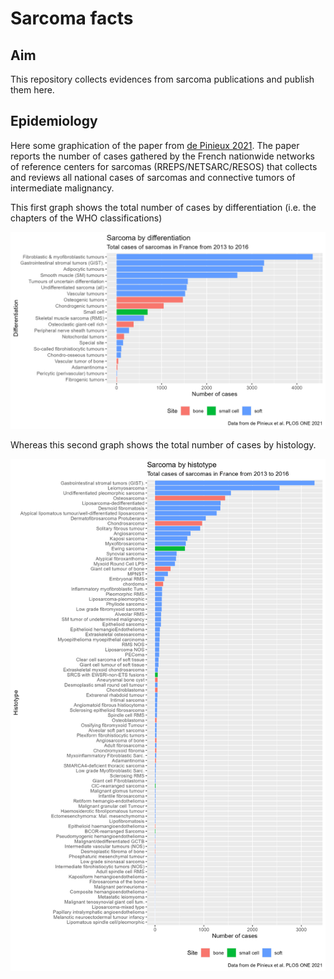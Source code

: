 # Sarcoma facts

## Aim
This repository collects evidences from sarcoma publications and publish them here. 

## Epidemiology
Here some graphication of the paper from [de Pinieux 2021](https://pubmed.ncbi.nlm.nih.gov/33630918/). The paper reports the number of cases gathered by the French nationwide networks of reference centers for sarcomas (RREPS/NETSARC/RESOS) that collects and reviews all national cases of sarcomas and connective tumors of intermediate malignancy.

This first graph shows the total number of cases by differentiation (i.e. the chapters of the WHO classifications)

![](https://raw.githubusercontent.com/slrenne/sarcoma_facts/main/output/pinieuxTotDiff.png)

Whereas this second graph shows the total number of cases by histology. 

![](https://raw.githubusercontent.com/slrenne/sarcoma_facts/main/output/pinieuxTotHisto.png)
